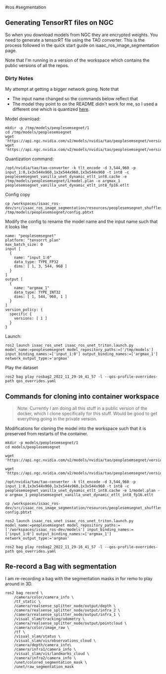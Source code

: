 #ros #segmentation

## Generating TensorRT files on NGC
So when you download models from NGC they are encrypted weights. You need to generate a tensorRT file using the TAO converter. This is the process followed in the quick start guide on isaac_ros_image_segmentation page.

Note that I'm running in a version of the workspace which contains the public versions of all the repos.

### Dirty Notes
My attempt at getting a bigger network going. Note that
- The input name changed so the commands below reflect that
- The model they point to on the README didn't work for me, so I used a different one which is quantized [here](https://catalog.ngc.nvidia.com/orgs/nvidia/teams/tao/models/peoplesemsegnet/files?version=deployable_quantized_vanilla_unet_v2.0). 

Model download:
```
mkdir -p /tmp/models/peoplesemsegnet/1
cd /tmp/models/peoplesemsegnet
wget 'https://api.ngc.nvidia.com/v2/models/nvidia/tao/peoplesemsegnet/versions/deployable_quantized_vanilla_unet_v2.0/files/peoplesemsegnet_vanilla_unet_dynamic_etlt_int8.cache'
wget 'https://api.ngc.nvidia.com/v2/models/nvidia/tao/peoplesemsegnet/versions/deployable_quantized_vanilla_unet_v2.0/files/peoplesemsegnet_vanilla_unet_dynamic_etlt_int8_fp16.etlt'
```

Quantization command:
```
/opt/nvidia/tao/tao-converter -k tlt_encode -d 3,544,960 -p input_1:0,1x3x544x960,1x3x544x960,1x3x544x960 -t int8 -c peoplesemsegnet_vanilla_unet_dynamic_etlt_int8.cache -e /tmp/models/peoplesemsegnet/1/model.plan -o argmax_1 peoplesemsegnet_vanilla_unet_dynamic_etlt_int8_fp16.etlt
```

Config copy
```
cp /workspaces/isaac_ros-dev/src/isaac_ros_image_segmentation/resources/peoplesemsegnet_shuffleseg_config.pbtxt /tmp/models/peoplesemsegnet/config.pbtxt
```

Modify the config to rename the model name and the input name such that it looks like
```
name: "peoplesemsegnet"
platform: "tensorrt_plan"
max_batch_size: 0
input [
  {
    name: "input_1:0"
    data_type: TYPE_FP32
    dims: [ 1, 3, 544, 960 ]
  }
]
output [
  {
    name: "argmax_1"
    data_type: TYPE_INT32
    dims: [ 1, 544, 960, 1 ]
  }
]
version_policy: {
  specific {
    versions: [ 1 ]
  }
}
```

Launch:
```
ros2 launch isaac_ros_unet isaac_ros_unet_triton.launch.py model_name:=peoplesemsegnet model_repository_paths:=['/tmp/models'] input_binding_names:=['input_1:0'] output_binding_names:=['argmax_1'] network_output_type:='argmax'
```

Play the dataset
```
ros2 bag play rosbag2_2022_11_29-16_41_57 -l --qos-profile-overrides-path qos_overrides.yaml
```

## Commands for cloning into container workspace

>Note: Currently I am doing all this stuff in a public version of the docker, which I clone specifically for this stuff. Would be good to get everything going in the private version.


Modifications for cloning the model into the workspace such that it is preserved from restarts of the container.

```
mkdir -p models/peoplesemsegnet/1
cd models/peoplesemsegnet

wget 'https://api.ngc.nvidia.com/v2/models/nvidia/tao/peoplesemsegnet/versions/deployable_quantized_vanilla_unet_v2.0/files/peoplesemsegnet_vanilla_unet_dynamic_etlt_int8.cache'

wget 'https://api.ngc.nvidia.com/v2/models/nvidia/tao/peoplesemsegnet/versions/deployable_quantized_vanilla_unet_v2.0/files/peoplesemsegnet_vanilla_unet_dynamic_etlt_int8_fp16.etlt'

/opt/nvidia/tao/tao-converter -k tlt_encode -d 3,544,960 -p input_1:0,1x3x544x960,1x3x544x960,1x3x544x960 -t int8 -c peoplesemsegnet_vanilla_unet_dynamic_etlt_int8.cache -e 1/model.plan -o argmax_1 peoplesemsegnet_vanilla_unet_dynamic_etlt_int8_fp16.etlt

cp /workspaces/isaac_ros-dev/src/isaac_ros_image_segmentation/resources/peoplesemsegnet_shuffleseg_config.pbtxt config.pbtxt

ros2 launch isaac_ros_unet isaac_ros_unet_triton.launch.py model_name:=peoplesemsegnet model_repository_paths:=['/workspaces/isaac_ros-dev/models'] input_binding_names:=['input_1:0'] output_binding_names:=['argmax_1'] network_output_type:='argmax'

ros2 bag play rosbag2_2022_11_29-16_41_57 -l --qos-profile-overrides-path qos_overrides.yaml
```

## Re-record a Bag with segmentation
I am re-recording a bag with the segmentation masks in for remo to play around in 3D.
```
ros2 bag record \
	/camera/color/camera_info \
	/tf_static \
	/camera/realsense_splitter_node/output/depth \
	/camera/realsense_splitter_node/output/infra_2 \
	/camera/realsense_splitter_node/output/infra_1 \
	/visual_slam/tracking/odometry \
	/camera/realsense_splitter_node/output/pointcloud \
	/camera/color/image_raw \
	/tf \
	/visual_slam/status \
	/visual_slam/vis/observations_cloud \
	/camera/depth/camera_info\
	/camera/infra1/camera_info \
	/visual_slam/vis/landmarks_cloud \
	/camera/infra2/camera_info \
	/unet/colored_segmentation_mask \
	/unet/raw_segmentation_mask
```
